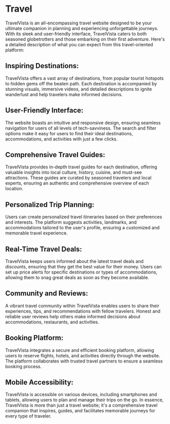 # Travel
TravelVista is an all-encompassing travel website designed to be your ultimate companion in planning and experiencing unforgettable journeys. With its sleek and user-friendly interface, TravelVista caters to both seasoned globetrotters and those embarking on their first adventure. Here's a detailed description of what you can expect from this travel-oriented platform:

## Inspiring Destinations:
TravelVista offers a vast array of destinations, from popular tourist hotspots to hidden gems off the beaten path.
Each destination is accompanied by stunning visuals, immersive videos, and detailed descriptions to ignite wanderlust and help travelers make informed decisions.

## User-Friendly Interface:
The website boasts an intuitive and responsive design, ensuring seamless navigation for users of all levels of tech-savviness.
The search and filter options make it easy for users to find their ideal destinations, accommodations, and activities with just a few clicks.

## Comprehensive Travel Guides:
TravelVista provides in-depth travel guides for each destination, offering valuable insights into local culture, history, cuisine, and must-see attractions.
These guides are curated by seasoned travelers and local experts, ensuring an authentic and comprehensive overview of each location.

## Personalized Trip Planning:
Users can create personalized travel itineraries based on their preferences and interests.
The platform suggests activities, landmarks, and accommodations tailored to the user's profile, ensuring a customized and memorable travel experience.

## Real-Time Travel Deals:
TravelVista keeps users informed about the latest travel deals and discounts, ensuring that they get the best value for their money.
Users can set up price alerts for specific destinations or types of accommodations, allowing them to snag great deals as soon as they become available.

## Community and Reviews:
A vibrant travel community within TravelVista enables users to share their experiences, tips, and recommendations with fellow travelers.
Honest and reliable user reviews help others make informed decisions about accommodations, restaurants, and activities.

## Booking Platform:
TravelVista integrates a secure and efficient booking platform, allowing users to reserve flights, hotels, and activities directly through the website.
The platform collaborates with trusted travel partners to ensure a seamless booking process.

## Mobile Accessibility:
TravelVista is accessible on various devices, including smartphones and tablets, allowing users to plan and manage their trips on the go.
In essence, TravelVista is more than just a travel website; it's a comprehensive travel companion that inspires, guides, and facilitates memorable journeys for every type of traveler.





